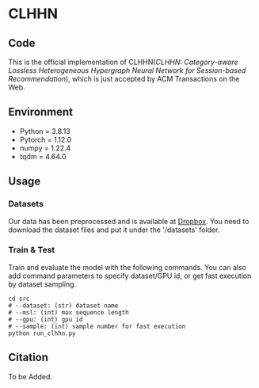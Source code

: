 # CLHHN

## Code
This is the official implementation of CLHHN(*CLHHN: Category-aware Lossless Heterogeneous Hypergraph
Neural Network for Session-based Recommendation*), which is just accepted by ACM Transactions on the Web.

## Environment
* Python = 3.8.13
* Pytorch = 1.12.0
* numpy = 1.22.4
* tqdm = 4.64.0

## Usage
### Datasets
Our data has been preprocessed and is available at [Dropbox](https://www.dropbox.com/sh/kiplsvwm1b64o5a/AABV17RsgwlLnqe4GNrDU7cBa?dl=0).
You need to download the dataset files and put it under the '/datasets' folder.
### Train & Test
Train and evaluate the model with the following commands.
You can also add command parameters to specify dataset/GPU id, or get fast execution by dataset sampling.

```shell
cd src
# --dataset: (str) dataset name
# --msl: (int) max sequence length
# --gpu: (int) gpu id
# --sample: (int) sample number for fast execution
python run_clhhn.py
```

## Citation
To be Added.



